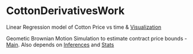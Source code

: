 # CottonDerivativesWork

Linear Regression model of Cotton Price vs time & [Visualization](cotton_price.py)

Geometic Brownian Motion Simulation to estimate contract price bounds - [Main](SimulatingStockPrice.R). Also depends on [Inferences](CottonInference.R) and [Stats](CottonStats.R)
